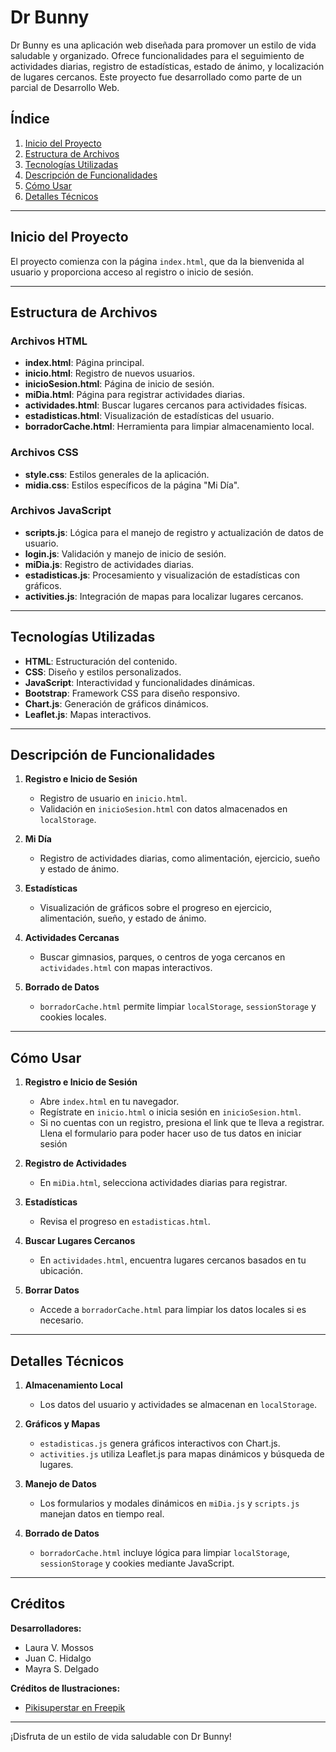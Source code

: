 # Dr Bunny

Dr Bunny es una aplicación web diseñada para promover un estilo de vida saludable y organizado. Ofrece funcionalidades para el seguimiento de actividades diarias, registro de estadísticas, estado de ánimo, y localización de lugares cercanos. Este proyecto fue desarrollado como parte de un parcial de Desarrollo Web.

## Índice

1. [Inicio del Proyecto](#inicio-del-proyecto)
2. [Estructura de Archivos](#estructura-de-archivos)
3. [Tecnologías Utilizadas](#tecnologías-utilizadas)
4. [Descripción de Funcionalidades](#descripción-de-funcionalidades)
5. [Cómo Usar](#cómo-usar)
6. [Detalles Técnicos](#detalles-técnicos)

---

## Inicio del Proyecto

El proyecto comienza con la página `index.html`, que da la bienvenida al usuario y proporciona acceso al registro o inicio de sesión.

---

## Estructura de Archivos

### Archivos HTML
- **index.html**: Página principal.
- **inicio.html**: Registro de nuevos usuarios.
- **inicioSesion.html**: Página de inicio de sesión.
- **miDia.html**: Página para registrar actividades diarias.
- **actividades.html**: Buscar lugares cercanos para actividades físicas.
- **estadisticas.html**: Visualización de estadísticas del usuario.
- **borradorCache.html**: Herramienta para limpiar almacenamiento local.

### Archivos CSS
- **style.css**: Estilos generales de la aplicación.
- **midia.css**: Estilos específicos de la página "Mi Día".

### Archivos JavaScript
- **scripts.js**: Lógica para el manejo de registro y actualización de datos de usuario.
- **login.js**: Validación y manejo de inicio de sesión.
- **miDia.js**: Registro de actividades diarias.
- **estadisticas.js**: Procesamiento y visualización de estadísticas con gráficos.
- **activities.js**: Integración de mapas para localizar lugares cercanos.

---

## Tecnologías Utilizadas

- **HTML**: Estructuración del contenido.
- **CSS**: Diseño y estilos personalizados.
- **JavaScript**: Interactividad y funcionalidades dinámicas.
- **Bootstrap**: Framework CSS para diseño responsivo.
- **Chart.js**: Generación de gráficos dinámicos.
- **Leaflet.js**: Mapas interactivos.

---

## Descripción de Funcionalidades

1. **Registro e Inicio de Sesión**
   - Registro de usuario en `inicio.html`.
   - Validación en `inicioSesion.html` con datos almacenados en `localStorage`.

2. **Mi Día**
   - Registro de actividades diarias, como alimentación, ejercicio, sueño y estado de ánimo.

3. **Estadísticas**
   - Visualización de gráficos sobre el progreso en ejercicio, alimentación, sueño, y estado de ánimo.

4. **Actividades Cercanas**
   - Buscar gimnasios, parques, o centros de yoga cercanos en `actividades.html` con mapas interactivos.

5. **Borrado de Datos**
   - `borradorCache.html` permite limpiar `localStorage`, `sessionStorage` y cookies locales.

---

## Cómo Usar

1. **Registro e Inicio de Sesión**
   - Abre `index.html` en tu navegador.
   - Regístrate en `inicio.html` o inicia sesión en `inicioSesion.html`.
   - Si no cuentas con un registro, presiona el link que te lleva a registrar. Llena el formulario para poder hacer uso de tus datos en iniciar sesión 

2. **Registro de Actividades**
   - En `miDia.html`, selecciona actividades diarias para registrar.

3. **Estadísticas**
   - Revisa el progreso en `estadisticas.html`.

4. **Buscar Lugares Cercanos**
   - En `actividades.html`, encuentra lugares cercanos basados en tu ubicación.

5. **Borrar Datos**
   - Accede a `borradorCache.html` para limpiar los datos locales si es necesario.

---

## Detalles Técnicos

1. **Almacenamiento Local**
   - Los datos del usuario y actividades se almacenan en `localStorage`.

2. **Gráficos y Mapas**
   - `estadisticas.js` genera gráficos interactivos con Chart.js.
   - `activities.js` utiliza Leaflet.js para mapas dinámicos y búsqueda de lugares.

3. **Manejo de Datos**
   - Los formularios y modales dinámicos en `miDia.js` y `scripts.js` manejan datos en tiempo real.

4. **Borrado de Datos**
   - `borradorCache.html` incluye lógica para limpiar `localStorage`, `sessionStorage` y cookies mediante JavaScript.

---

## Créditos

**Desarrolladores:**
- Laura V. Mossos
- Juan C. Hidalgo
- Mayra S. Delgado

**Créditos de Ilustraciones:**
- [Pikisuperstar en Freepik](https://www.freepik.com/free-vector/ronnie-bunny-family-stickers-set_28889919.htm#from_view=detail_alsolike)

---

¡Disfruta de un estilo de vida saludable con Dr Bunny!
